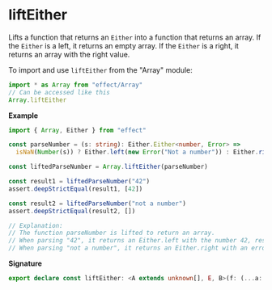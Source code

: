 # liftEither

Lifts a function that returns an `Either` into a function that returns an array.
If the `Either` is a left, it returns an empty array.
If the `Either` is a right, it returns an array with the right value.

To import and use `liftEither` from the "Array" module:

```ts
import * as Array from "effect/Array"
// Can be accessed like this
Array.liftEither
```

**Example**

```ts
import { Array, Either } from "effect"

const parseNumber = (s: string): Either.Either<number, Error> =>
  isNaN(Number(s)) ? Either.left(new Error("Not a number")) : Either.right(Number(s))

const liftedParseNumber = Array.liftEither(parseNumber)

const result1 = liftedParseNumber("42")
assert.deepStrictEqual(result1, [42])

const result2 = liftedParseNumber("not a number")
assert.deepStrictEqual(result2, [])

// Explanation:
// The function parseNumber is lifted to return an array.
// When parsing "42", it returns an Either.left with the number 42, resulting in [42].
// When parsing "not a number", it returns an Either.right with an error, resulting in an empty array [].
```

**Signature**

```ts
export declare const liftEither: <A extends unknown[], E, B>(f: (...a: A) => Either<B, E>) => (...a: A) => B[]
```
